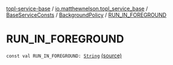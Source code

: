 [topl-service-base](../../../index.md) / [io.matthewnelson.topl_service_base](../../index.md) / [BaseServiceConsts](../index.md) / [BackgroundPolicy](index.md) / [RUN_IN_FOREGROUND](./-r-u-n_-i-n_-f-o-r-e-g-r-o-u-n-d.md)

# RUN_IN_FOREGROUND

`const val RUN_IN_FOREGROUND: `[`String`](https://kotlinlang.org/api/latest/jvm/stdlib/kotlin/-string/index.html) [(source)](https://github.com/05nelsonm/TorOnionProxyLibrary-Android/blob/master/topl-service-base/src/main/java/io/matthewnelson/topl_service_base/BaseServiceConsts.kt#L98)